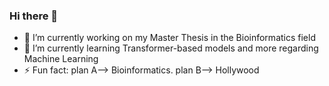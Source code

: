 ### Hi there 👋

- 🔭 I’m currently working on my Master Thesis in the Bioinformatics field
- 🌱 I’m currently learning Transformer-based models and more regarding Machine Learning
- ⚡ Fun fact: plan A--> Bioinformatics. plan B--> Hollywood
